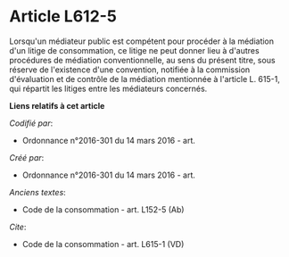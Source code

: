 # Article L612-5

Lorsqu'un médiateur public est compétent pour procéder à la médiation d'un litige de consommation, ce litige ne peut donner
lieu à d'autres procédures de médiation conventionnelle, au sens du présent titre, sous réserve de l'existence d'une
convention, notifiée à la commission d'évaluation et de contrôle de la médiation mentionnée à l'article L. 615-1, qui
répartit les litiges entre les médiateurs concernés.

**Liens relatifs à cet article**

_Codifié par_:

  - Ordonnance n°2016-301 du 14 mars 2016 - art.

_Créé par_:

  - Ordonnance n°2016-301 du 14 mars 2016 - art.

_Anciens textes_:

  - Code de la consommation - art. L152-5 (Ab)

_Cite_:

  - Code de la consommation - art. L615-1 (VD)
